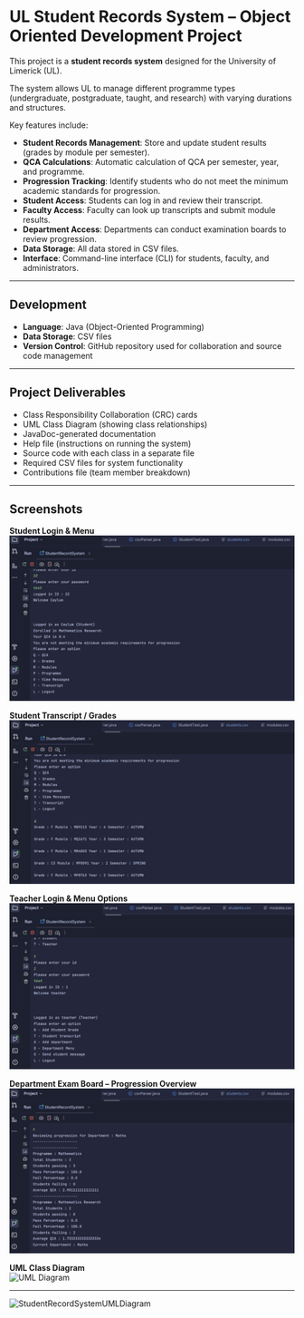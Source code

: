 # UL Student Records System – Object Oriented Development Project

This project is a **student records system** designed for the University of Limerick (UL).  

The system allows UL to manage different programme types (undergraduate, postgraduate, taught, and research) with varying durations and structures.  

Key features include:  
- **Student Records Management**: Store and update student results (grades by module per semester).  
- **QCA Calculations**: Automatic calculation of QCA per semester, year, and programme.  
- **Progression Tracking**: Identify students who do not meet the minimum academic standards for progression.  
- **Student Access**: Students can log in and review their transcript.  
- **Faculty Access**: Faculty can look up transcripts and submit module results.  
- **Department Access**: Departments can conduct examination boards to review progression.  
- **Data Storage**: All data stored in CSV files.  
- **Interface**: Command-line interface (CLI) for students, faculty, and administrators.  

---

## Development

- **Language**: Java (Object-Oriented Programming)  
- **Data Storage**: CSV files  
- **Version Control**: GitHub repository used for collaboration and source code management  

---

## Project Deliverables

- Class Responsibility Collaboration (CRC) cards  
- UML Class Diagram (showing class relationships)  
- JavaDoc-generated documentation  
- Help file (instructions on running the system)  
- Source code with each class in a separate file  
- Required CSV files for system functionality  
- Contributions file (team member breakdown)  

---

## Screenshots

**Student Login & Menu**  
![Student Login](images/student_login.png)  

**Student Transcript / Grades**  
![Student Grades](images/student_grades.png)  

**Teacher Login & Menu Options**  
![Teacher Login](images/teacher_login.png)  

**Department Exam Board – Progression Overview**  
![Teacher Progression](images/teacher_progression.png)  

**UML Class Diagram**  
![UML Diagram](images/uml_diagram.png)  

---

![StudentRecordSystemUMLDiagram](assets/98656036/2c96515f-d6cd-4236-ba8e-7af82ae766c9)
